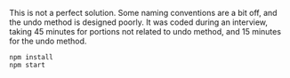 This is not a perfect solution. Some naming conventions are a bit off, and the undo method is designed poorly. It was coded during an interview, taking 45 minutes for portions not related to undo method, and 15 minutes for the undo method. 

```
npm install
npm start
```
